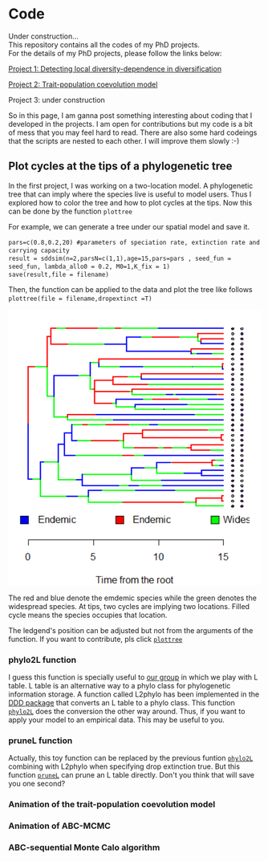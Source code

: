 # Code
Under construction...  
This repository contains all the codes of my PhD projects.  
For the details of my PhD projects, please follow the links below: 

[Project 1: Detecting local diversity-dependence in diversification](https://github.com/xl0418/PhdIntroProject1)

[Project 2: Trait-population coevolution model](https://github.com/xl0418/PhdIntroProject2)

Project 3: under construction

So in this page, I am ganna post something interesting about coding that I developed in the projects. I am open for contributions but my code is a bit of mess that you may feel hard to read. There are also some hard codeings that the scripts are nested to each other. I will improve them slowly :-)  

## Plot cycles at the tips of a phylogenetic tree
In the first project, I was working on a two-location model. A phylogenetic tree that can imply where the species live is useful to model users. Thus I explored how to color the tree and how to plot cycles at the tips. Now this can be done by the function `plottree`

For example, we can generate a tree under our spatial model and save it.  
```
pars=c(0.8,0.2,20) #parameters of speciation rate, extinction rate and carrying capacity
result = sddsim(n=2,parsN=c(1,1),age=15,pars=pars , seed_fun = seed_fun, lambda_allo0 = 0.2, M0=1,K_fix = 1)
save(result,file = filename)
```  
Then, the function can be applied to the data and plot the tree like follows  
`
plottree(file = filename,dropextinct =T)
`
<div align=center><img width="550" height="550" src="https://github.com/xl0418/PhdIntroProject2/blob/master/Example/exampletree.png"/></div>  

The red and blue denote the emdemic species while the green denotes the widespread species. At tips, two cycles are implying two locations. Filled cycle means the species occupies that location. 

The ledgend's position can be adjusted but not from the arguments of the function. If you want to contribute, pls click [`plottree`](https://github.com/xl0418/Code/blob/0ebc0a244d3547d757503395f1cbedc9638b9261/Pro1/code_pro1/Plottree.R)

### phylo2L function 

I guess this function is specially useful to [our group](https://www.rug.nl/staff/r.s.etienne/) in which we play with L table. L table is an alternative way to a phylo class for phylogenetic information storage. A function called L2phylo has been implemented in the [DDD package](https://cran.r-project.org/web/packages/DDD/index.html) that converts an L table to a phylo class. This function [`phylo2L`](https://github.com/xl0418/DODODO) does the conversion the other way around. Thus, if you want to apply your model to an empirical data. This may be useful to you. 


### pruneL function

Actually, this toy function can be replaced by the previous funtion [`phylo2L`](https://github.com/xl0418/DODODO) combining with L2phylo when specifying drop extinction true. But this function [`pruneL`](https://github.com/xl0418/Code/blob/f4dfd4acc15af6855572fb4659f396cea14bb83b/Pro2/R_p2/pruneL.R) can prune an L table directly. Don't you think that will save you one second?  

### Animation of the trait-population coevolution model

### Animation of ABC-MCMC

### ABC-sequential Monte Calo algorithm
